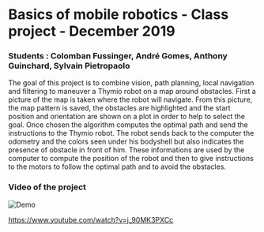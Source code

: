 # Basics of mobile robotics - Class project - December 2019

### Students : Colomban Fussinger, André Gomes, Anthony Guinchard, Sylvain Pietropaolo

The goal of this project is to combine vision, path planning, local navigation and filtering to maneuver a Thymio robot on a map around obstacles. First a picture of the map is taken where the robot will navigate. From this picture, the map pattern is saved, the obstacles are highlighted and the start position and orientation are shown on a plot in order to help to select the goal. Once chosen the algorithm computes the optimal path and send the instructions to the Thymio robot. The robot sends back to the computer the odometry and the colors seen under his bodyshell but also indicates the presence of obstacle in front of him. These informations are used by the computer to compute the position of the robot and then to give instructions to the motors to follow the optimal path and to avoid the obstacles.


### Video of the project
![Demo](demo/demo.gif)

https://www.youtube.com/watch?v=j_90MK3PXCc
